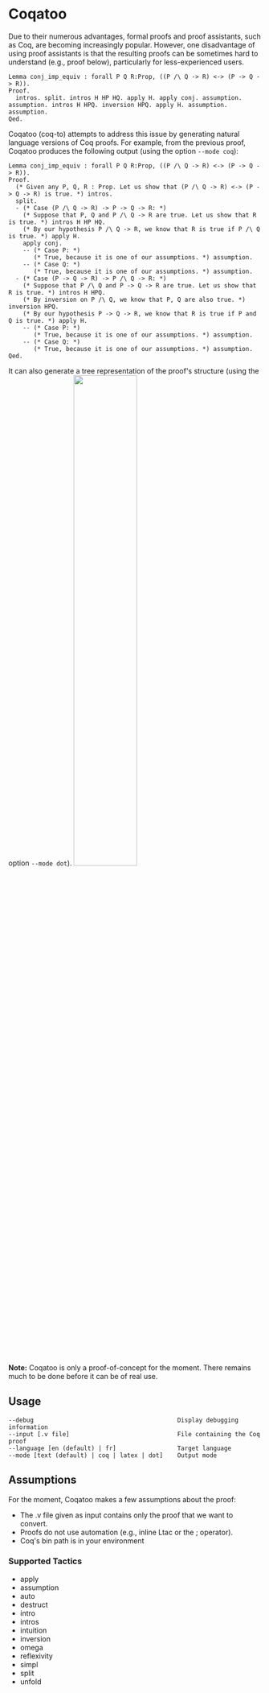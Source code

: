 # Coqatoo
Due to their numerous advantages, formal proofs and proof assistants, such as Coq, are becoming increasingly popular. However, one disadvantage of using proof assistants is that the resulting proofs can be sometimes hard to understand (e.g., proof below), particularly for less-experienced users. 
```ML
Lemma conj_imp_equiv : forall P Q R:Prop, ((P /\ Q -> R) <-> (P -> Q -> R)).
Proof.
  intros. split. intros H HP HQ. apply H. apply conj. assumption. assumption. intros H HPQ. inversion HPQ. apply H. assumption. assumption.
Qed.
```

Coqatoo (coq-to) attempts to address this issue by generating natural language versions of Coq proofs. For example, from the previous proof, Coqatoo produces the following output (using the option `--mode coq`):
```ML
Lemma conj_imp_equiv : forall P Q R:Prop, ((P /\ Q -> R) <-> (P -> Q -> R)).
Proof.
  (* Given any P, Q, R : Prop. Let us show that (P /\ Q -> R) <-> (P -> Q -> R) is true. *) intros.
  split.
  - (* Case (P /\ Q -> R) -> P -> Q -> R: *)
    (* Suppose that P, Q and P /\ Q -> R are true. Let us show that R is true. *) intros H HP HQ.
    (* By our hypothesis P /\ Q -> R, we know that R is true if P /\ Q  is true. *) apply H.
    apply conj.
    -- (* Case P: *)
       (* True, because it is one of our assumptions. *) assumption.
    -- (* Case Q: *)
       (* True, because it is one of our assumptions. *) assumption.
  - (* Case (P -> Q -> R) -> P /\ Q -> R: *)
    (* Suppose that P /\ Q and P -> Q -> R are true. Let us show that R is true. *) intros H HPQ.
    (* By inversion on P /\ Q, we know that P, Q are also true. *) inversion HPQ.
    (* By our hypothesis P -> Q -> R, we know that R is true if P and Q is true. *) apply H.
    -- (* Case P: *)
       (* True, because it is one of our assumptions. *) assumption.
    -- (* Case Q: *)
       (* True, because it is one of our assumptions. *) assumption.
Qed.
```

It can also generate a tree representation of the proof's structure (using the option `--mode dot`).
<img src="https://i.imgur.com/3vwBaw0.png" width="50%" />

**Note:** Coqatoo is only a proof-of-concept for the moment. There remains much to be done before it can be of real use. 

## Usage
```
--debug                                        Display debugging information
--input [.v file]                              File containing the Coq proof
--language [en (default) | fr]                 Target language
--mode [text (default) | coq | latex | dot]    Output mode
```

## Assumptions
For the moment, Coqatoo makes a few assumptions about the proof:
 - The .v file given as input contains only the proof that we want to convert.
 - Proofs do not use automation (e.g., inline Ltac or the ; operator).
 - Coq's bin path is in your environment

### Supported Tactics
 - apply
 - assumption
 - auto
 - destruct
 - intro
 - intros
 - intuition
 - inversion
 - omega
 - reflexivity
 - simpl
 - split
 - unfold